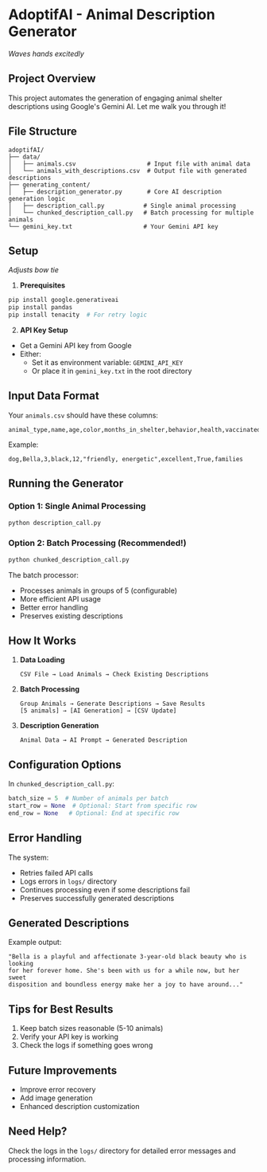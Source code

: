 # AdoptifAI - Animal Description Generator
*Waves hands excitedly*

## Project Overview
This project automates the generation of engaging animal shelter descriptions using Google's Gemini AI. Let me walk you through it!

## File Structure
```
adoptifAI/
├── data/
│   ├── animals.csv                    # Input file with animal data
│   └── animals_with_descriptions.csv  # Output file with generated descriptions
├── generating_content/
│   ├── description_generator.py       # Core AI description generation logic
│   ├── description_call.py           # Single animal processing
│   └── chunked_description_call.py   # Batch processing for multiple animals
└── gemini_key.txt                    # Your Gemini API key
```

## Setup
*Adjusts bow tie*

1. **Prerequisites**
```bash
pip install google.generativeai
pip install pandas
pip install tenacity  # For retry logic
```

2. **API Key Setup**
- Get a Gemini API key from Google
- Either:
  - Set it as environment variable: `GEMINI_API_KEY`
  - Or place it in `gemini_key.txt` in the root directory

## Input Data Format

Your `animals.csv` should have these columns:
```
animal_type,name,age,color,months_in_shelter,behavior,health,vaccinated,target_audience
```

Example:
```csv
dog,Bella,3,black,12,"friendly, energetic",excellent,True,families
```

## Running the Generator


### Option 1: Single Animal Processing
```python
python description_call.py
```

### Option 2: Batch Processing (Recommended!)
```python
python chunked_description_call.py
```

The batch processor:
- Processes animals in groups of 5 (configurable)
- More efficient API usage
- Better error handling
- Preserves existing descriptions

## How It Works


1. **Data Loading**
   ```
   CSV File → Load Animals → Check Existing Descriptions
   ```

2. **Batch Processing**
   ```
   Group Animals → Generate Descriptions → Save Results
   [5 animals] → [AI Generation] → [CSV Update]
   ```

3. **Description Generation**
   ```
   Animal Data → AI Prompt → Generated Description
   ```

## Configuration Options


In `chunked_description_call.py`:
```python
batch_size = 5  # Number of animals per batch
start_row = None  # Optional: Start from specific row
end_row = None   # Optional: End at specific row
```

## Error Handling


The system:
- Retries failed API calls
- Logs errors in `logs/` directory
- Continues processing even if some descriptions fail
- Preserves successfully generated descriptions

## Generated Descriptions

Example output:
```
"Bella is a playful and affectionate 3-year-old black beauty who is looking 
for her forever home. She's been with us for a while now, but her sweet 
disposition and boundless energy make her a joy to have around..."
```

## Tips for Best Results


1. Keep batch sizes reasonable (5-10 animals)
2. Verify your API key is working
3. Check the logs if something goes wrong

## Future Improvements

- Improve error recovery
- Add image generation
- Enhanced description customization

## Need Help?


Check the logs in the `logs/` directory for detailed error messages and processing information.
